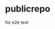 # publicrepo
for e2e test





































































































































































































































































































































































































































































































































































































































































































































































































































































































































































































































































































































































































































































































































































































































































































































































































































































































































































































































































































































































































































































































































































































































































































































































































































































